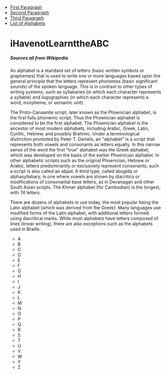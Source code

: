 <!DOCTYPE html>
<div>
  <ul>
    <li><a href="#first"> First Paragraph </a></li>
    <li><a href="#second"> Second Paragraph </a></li>
    <li><a href="#third"> Third Paragraph </a></li>
    <li><a href="#list"> List of Alphabets </a></li>
<body>    
  <html>
    <h1>iHavenotLearnttheABC</h1>
    <h5>Sources all from Wikipedia</h5>
      <p id="first">An alphabet is a standard set of letters (basic written symbols or graphemes) that is used to write one or more languages based upon the general principle that the letters represent phonemes (basic significant sounds) of the spoken language. This is in contrast to other types of writing systems, such as syllabaries (in which each character represents a syllable) and logographies (in which each character represents a word, morpheme, or semantic unit).</p>
      <p id="second">The Proto-Canaanite script, later known as the Phoenician alphabet, is the first fully phonemic script. Thus the Phoenician alphabet is considered to be the first alphabet. The Phoenician alphabet is the ancestor of most modern alphabets, including Arabic, Greek, Latin, Cyrillic, Hebrew, and possibly Brahmic. Under a terminological distinction promoted by Peter T. Daniels, an "alphabet" is a script that represents both vowels and consonants as letters equally. In this narrow sense of the word the first "true" alphabet was the Greek alphabet, which was developed on the basis of the earlier Phoenician alphabet. In other alphabetic scripts such as the original Phoenician, Hebrew or Arabic, letters predominantly or exclusively represent consonants; such a script is also called an abjad. A third type, called abugida or alphasyllabary, is one where vowels are shown by diacritics or modifications of consonantal base letters, as in Devanagari and other South Asian scripts. The Khmer alphabet (for Cambodian) is the longest, with 74 letters.</p>
      <p id="third">There are dozens of alphabets in use today, the most popular being the Latin alphabet (which was derived from the Greek). Many languages use modified forms of the Latin alphabet, with additional letters formed using diacritical marks. While most alphabets have letters composed of lines (linear writing), there are also exceptions such as the alphabets used in Braille.</p>
    <div id="list">  
      <ul>
          <li>A</li>
          <li>B</li>
          <li>C</li>
          <li>D</li>
          <li>E</li>
          <li>F</li>
          <li>G</li>
          <li>H</li>
          <li>I</li>
          <li>J</li>
          <li>K</li>
          <li>L</li>
          <li>M</li>
          <li>N</li>
          <li>O</li>
          <li>P</li>
          <li>Q</li>
          <li>R</li>
          <li>S</li>
          <li>T</li>
          <li>U</li>
          <li>V</li>
          <li>W</li>
          <li>Y</li>
          <li>Z</li>
        </ul> 
      </div>  
    </html>
  </body>  
  </div>
